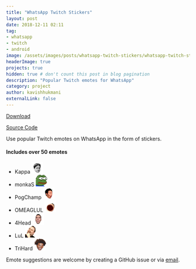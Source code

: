 ```yaml
---
title: "WhatsApp Twitch Stickers"
layout: post
date: 2018-12-11 02:11
tag:
- whatsapp
- twitch
- android
image: /assets/images/posts/whatsapp-twitch-stickers/whatsapp-twitch-stickers.png
headerImage: true
projects: true
hidden: true # don't count this post in blog pagination
description: "Popular Twitch emotes for WhatsApp"
category: project
author: kavishhukmani
externalLink: false
---
```

[Download](https://github.com/DoubleGremlin181/WhatsApp-Twitch-Stickers/releases/download/3.0/app-debug.apk)

[Source Code](https://github.com/DoubleGremlin181/WhatsApp-Twitch-Stickers)

Use popular Twitch emotes on WhatsApp in the form of stickers.

#### Includes over 50 emotes

  - Kappa  <img src="/assets/images/posts/whatsapp-twitch-stickers/kappa.webp" alt="Kappa" width="32"/>
  - monkaS <img src="/assets/images/posts/whatsapp-twitch-stickers/monkas.webp" alt="monkaS" width="32"/>
  - PogChamp <img src="/assets/images/posts/whatsapp-twitch-stickers/pogchamp.webp" alt="PogChamp" width="32"/>
  - OMEAGLUL <img src="/assets/images/posts/whatsapp-twitch-stickers/omegalul.webp" alt="OMEGALUL" width="32"/>
  - 4Head <img src="/assets/images/posts/whatsapp-twitch-stickers/4head.webp" alt="4Head" width="32"/>
  - LuL <img src="/assets/images/posts/whatsapp-twitch-stickers/lul.webp" alt="LuL" width="32"/>
  - TriHard <img src="/assets/images/posts/whatsapp-twitch-stickers/trihard.webp" alt="TriHard" width="32"/>


<div class="breaker"></div>

Emote suggestions are welcome by creating a GitHub issue or via [email](mailto:khukmani@gmail.com?Subject=Emote%20Suggestions).
